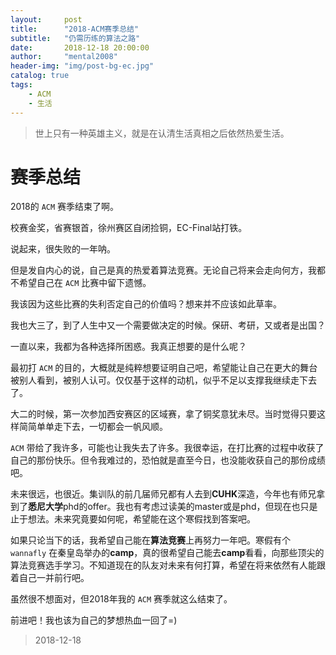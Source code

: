 ```yaml
---
layout:     post
title:      "2018-ACM赛季总结"
subtitle:   "仍需历练的算法之路"
date:       2018-12-18 20:00:00
author:     "mental2008"
header-img: "img/post-bg-ec.jpg"
catalog: true
tags:
    - ACM
    - 生活
---
```


> 世上只有一种英雄主义，就是在认清生活真相之后依然热爱生活。

# 赛季总结

2018的 `ACM` 赛季结束了啊。

校赛金奖，省赛银首，徐州赛区自闭捡铜，EC-Final站打铁。

说起来，很失败的一年呐。

但是发自内心的说，自己是真的热爱着算法竞赛。无论自己将来会走向何方，我都不希望自己在 `ACM` 比赛中留下遗憾。

我该因为这些比赛的失利否定自己的价值吗？想来并不应该如此草率。

我也大三了，到了人生中又一个需要做决定的时候。保研、考研，又或者是出国？

一直以来，我都为各种选择所困惑。我真正想要的是什么呢？

最初打 `ACM` 的目的，大概就是纯粹想要证明自己吧，希望能让自己在更大的舞台被别人看到，被别人认可。仅仅基于这样的动机，似乎不足以支撑我继续走下去了。

大二的时候，第一次参加西安赛区的区域赛，拿了铜奖意犹未尽。当时觉得只要这样简简单单走下去，一切都会一帆风顺。

`ACM` 带给了我许多，可能也让我失去了许多。我很幸运，在打比赛的过程中收获了自己的那份快乐。但令我难过的，恐怕就是直至今日，也没能收获自己的那份成绩吧。

未来很远，也很近。集训队的前几届师兄都有人去到**CUHK**深造，今年也有师兄拿到了**悉尼大学**phd的offer。我也有考虑过读美的master或是phd，但现在也只是止于想法。未来究竟要如何呢，希望能在这个寒假找到答案吧。

如果只论当下的话，我希望自己能在**算法竞赛**上再努力一年吧。寒假有个 `wannafly` 在秦皇岛举办的**camp**，真的很希望自己能去**camp**看看，向那些顶尖的算法竞赛选手学习。不知道现在的队友对未来有何打算，希望在将来依然有人能跟着自己一并前行吧。

虽然很不想面对，但2018年我的 `ACM` 赛季就这么结束了。

前进吧！我也该为自己的梦想热血一回了=)

> 2018-12-18
